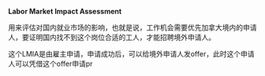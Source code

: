 **Labor Market Impact Assessment**

用来评估对国内就业市场的影响，也就是说，工作机会需要优先加拿大境内的申请人，要证明国内找不到这个岗位合适的工人，才能招聘境外申请人。

这个LMIA是由雇主申请，申请成功后，可以给境外申请人发offer，此时这个申请人可以凭借这个offer申请pr

